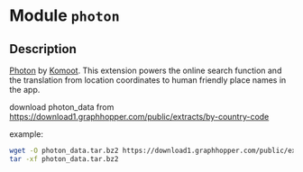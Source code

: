 # Module `photon`

## Description

[Photon](https://photon.komoot.io) by [Komoot](https://komoot.de). This extension powers the online search function and the translation from location coordinates to human friendly place names in the app.

download photon_data from https://download1.graphhopper.com/public/extracts/by-country-code

example:
```sh
wget -O photon_data.tar.bz2 https://download1.graphhopper.com/public/extracts/by-country-code/bo/photon-db-bo-latest.tar.bz2
tar -xf photon_data.tar.bz2
```